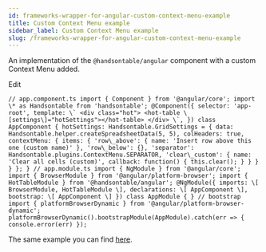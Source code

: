```yaml
---
id: frameworks-wrapper-for-angular-custom-context-menu-example
title: Custom Context Menu example
sidebar_label: Custom Context Menu example
slug: /frameworks-wrapper-for-angular-custom-context-menu-example
---
```


An implementation of the `@handsontable/angular` component with a custom Context Menu added.

<app-root></app-root>

Edit

```
// app.component.ts import { Component } from '@angular/core'; import \* as Handsontable from 'handsontable'; @Component({ selector: 'app-root', template: \` <div class="hot"> <hot-table \[settings\]="hotSettings"></hot-table> </div> \`, }) class AppComponent { hotSettings: Handsontable.GridSettings = { data: Handsontable.helper.createSpreadsheetData(5, 5), colHeaders: true, contextMenu: { items: { 'row\_above': { name: 'Insert row above this one (custom name)' }, 'row\_below': {}, 'separator': Handsontable.plugins.ContextMenu.SEPARATOR, 'clear\_custom': { name: 'Clear all cells (custom)', callback: function() { this.clear(); } } } } }; } // app.module.ts import { NgModule } from '@angular/core'; import { BrowserModule } from '@angular/platform-browser'; import { HotTableModule } from '@handsontable/angular'; @NgModule({ imports: \[ BrowserModule, HotTableModule \], declarations: \[ AppComponent \], bootstrap: \[ AppComponent \] }) class AppModule { } // bootstrap import { platformBrowserDynamic } from '@angular/platform-browser-dynamic'; platformBrowserDynamic().bootstrapModule(AppModule).catch(err => { console.error(err) });
```

The same example you can find [here](https://stackblitz.com/edit/handsontable-angular).
